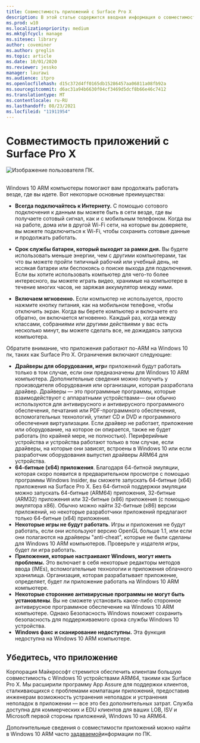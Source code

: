 ```yaml
---
title: Совместимость приложений с Surface Pro X
description: В этой статье содержится вводная информация о совместимости приложений для Surface Pro X ARM компьютеров на основе X.
ms.prod: w10
ms.localizationpriority: medium
ms.mktglfcycl: manage
ms.sitesec: library
author: coveminer
ms.author: greglin
ms.topic: article
ms.date: 10/01/2020
ms.reviewer: jessko
manager: laurawi
ms.audience: itpro
ms.openlocfilehash: d15c372d4ff0165db15286457aa06811a08fb92a
ms.sourcegitcommit: d6ac31a94b6630f04cf3469d5dcf8b66e46c7412
ms.translationtype: MT
ms.contentlocale: ru-RU
ms.lasthandoff: 08/23/2021
ms.locfileid: "11911954"
---
```

# <a name="surface-pro-x-app-compatibility"></a>Совместимость приложений с Surface Pro X



 ![Изображение пользователя ПК.](images/4527790_en_4.png)<br><br>



Windows 10 ARM компьютеры помогают вам продолжать работать везде, где вы идете. Вот некоторые основные преимущества:

- **Всегда подключайтесь к Интернету.** С помощью сотового подключения к данным вы можете быть в сети везде, где вы получаете сотовый сигнал, как и с мобильным телефоном. Когда вы на работе, дома или в другой Wi-Fi сети, на которые вы доверяете, вы можете подключиться к Wi-Fi, чтобы сохранить сотовые данные и продолжать работать.

- **Срок службы батареи, который выходит за рамки дня.**  Вы будете использовать меньше энергии, чем с другими компьютерами, так что вы можете пройти типичный рабочий или учебный день, не иссякая батареи или беспокоясь о поиске выхода для подключения. Если вы хотите использовать компьютер для чего-то более интересного, вы можете играть видео, хранимые на компьютере в течение многих часов, не заряжая аккумулятор между ними.

- **Включаем мгновенно.** Если компьютер не используется, просто нажмите кнопку питания, как на мобильном телефоне, чтобы отключить экран. Когда вы берете компьютер и включаете его обратно, он включается мгновенно. Каждый раз, когда между классами, собраниями или другими действиями у вас есть несколько минут, вы можете сделать все, не дожидаясь запуска компьютера.

Обратите внимание, что приложения работают по-ARM на Windows 10 пк, таких как Surface Pro X. Ограничения включают следующие:

- **Драйверы для оборудования, игр**и приложений будут работать только в том случае, если они предназначены для Windows 10 ARM компьютера. Дополнительные сведения можно получить у производителя оборудования или организации, которая разработала драйвер. Драйверы — это программные программы, которые взаимодействуют с аппаратными устройствами— они обычно используются для антивирусного и антивирусного программного обеспечения, печатания или PDF-программного обеспечения, вспомогательных технологий, утилит CD и DVD и программного обеспечения виртуализации. Если драйвер не работает, приложение или оборудование, на которое он опирается, также не будет работать (по крайней мере, не полностью). Периферийные устройства и устройства работают только в том случае, если драйверы, на которые они зависят, встроены в Windows 10 или если разработчик оборудования выпустил драйверы ARM64 для устройства.
- **64-битные (x64) приложения**. Благодаря 64-битной эмуляции, которая скоро появится в предварительном просмотре с помощью программы Windows Insider, вы сможете запускать 64-битные (x64) приложения на Surface Pro X. Без 64-битной поддержки эмуляции можно запускать 64-битные (ARM64) приложения, 32-битные (ARM32) приложения или 32-битные (x86) приложения (с помощью эмулятора x86). Обычно можно найти 32-битные (x86) версии приложений, но некоторые разработчики приложений предлагают только 64-битные (x64) приложения.
- **Некоторые игры не будут работать**. Игры и приложения не будут работать, если они используют версию OpenGL больше 1.1, или если они полагаются на драйверы "anti-cheat", которые не были сделаны для Windows 10 ARM компьютеров. Проверьте у издателя игры, будет ли игра работать.
- **Приложения, которые настраивают Windows, могут иметь проблемы.** Это включает в себя некоторые редакторы методов ввода (IMEs), вспомогательные технологии и приложения облачного хранилища. Организация, которая разрабатывает приложение, определяет, будет ли приложение работать на Windows 10 ARM компьютере.
- **Некоторые сторонние антивирусные программы не могут быть установлены**. Вы не сможете установить какое-либо сторонное антивирусное программное обеспечение на Windows 10 ARM компьютере. Однако Безопасность Windows поможет сохранить безопасность для поддерживаемого срока службы Windows 10 устройства.
- **Windows факс и сканирование недоступны.** Эта функция недоступна на Windows 10 ARM компьютере.

## <a name="app-assure"></a>Убедитесь, что приложение

Корпорация Майкрософт стремится обеспечить клиентам большую совместимость с Windows 10 устройствами ARM64, такими как Surface Pro X. Мы расширили программу App Assure для поддержки клиентов, сталкивающихся с проблемами компатации приложений, предоставив инженерам возможность устранения неполадок и устранения неполадок в приложении — все это без дополнительных затрат. Служба доступна для коммерческих и EDU клиентов для ваших LOB, ISV и Microsoft первой стороны приложений, Windows 10 на ARM64. 

Дополнительные сведения о совместимости приложений можно найти в Windows 10 ARM часто [задаваемой](https://support.microsoft.com/en-us/help/4521606)информации по ПК.
